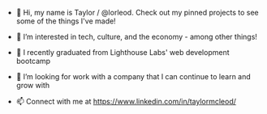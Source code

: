 - 👋 Hi, my name is Taylor / @lorleod. Check out my pinned projects to see some of the things I've made!

- 👀 I’m interested in tech, culture, and the economy - among other things!
- 🌱 I recently graduated from Lighthouse Labs' web development bootcamp
- 💞️ I’m looking for work with a company that I can continue to learn and grow with
- 📫 Connect with me at https://www.linkedin.com/in/taylormcleod/

<!---
lorleod/lorleod is a ✨ special ✨ repository because its `README.md` (this file) appears on your GitHub profile.
You can click the Preview link to take a look at your changes.
--->
